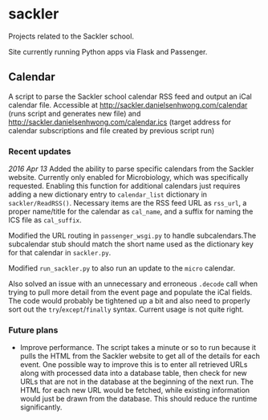 # sackler #

Projects related to the Sackler school.

Site currently running Python apps via Flask and Passenger.

## Calendar ##
A script to parse the Sackler school calendar RSS feed and output an iCal calendar file. Accessible at http://sackler.danielsenhwong.com/calendar (runs script and generates new file) and http://sackler.danielsenhwong.com/calendar.ics (target address for calendar subscriptions and file created by previous script run)

### Recent updates ###
_2016 Apr 13_ Added the ability to parse specific calendars from the Sackler website. Currently only enabled for Microbiology, which was specifically requested. Enabling this function for additional calendars just requires adding a new dictionary entry to `calendar_list` dictionary in `sackler/ReadRSS()`. Necessary items are the RSS feed URL as `rss_url`, a proper name/title for the calendar as `cal_name`, and a suffix for naming the ICS file as `cal_suffix`.

Modified the URL routing in `passenger_wsgi.py` to handle subcalendars.The subcalendar stub should match the short name used as the dictionary key for that calendar in `sackler.py`.

Modified `run_sackler.py` to also run an update to the `micro` calendar.

Also solved an issue with an unnecessary and erroneous `.decode` call when trying to pull more detail from the event page and populate the iCal fields. The code would probably be tightened up a bit and also need to properly sort out the `try`/`except`/`finally` syntax. Current usage is not quite right.

### Future plans ###
- Improve performance. The script takes a minute or so to run because it pulls the HTML from the Sackler website to get all of the details for each event. One possible way to improve this is to enter all retrieved URLs along with processed data into a database table, then check for new URLs that are not in the database at the beginning of the next run. The HTML for each new URL would be fetched, while existing information would just be drawn from the database. This should reduce the runtime significantly.
